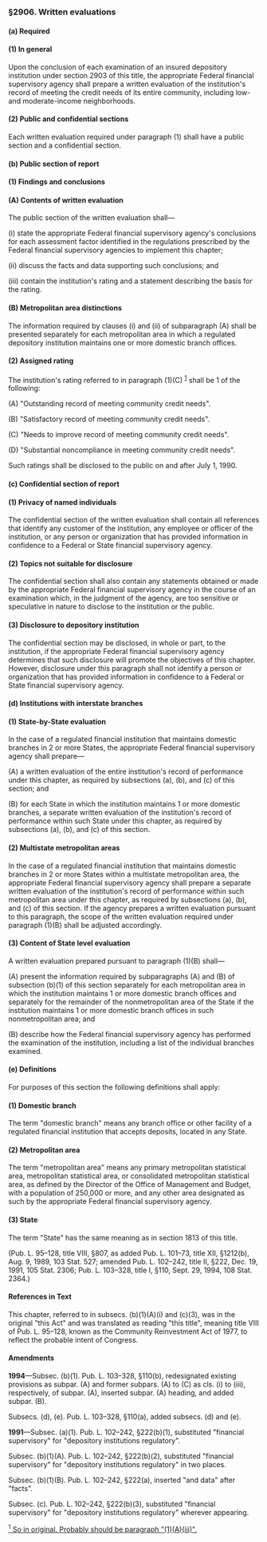 ### §2906. Written evaluations ###

#### (a) Required ####

#### (1) In general ####

Upon the conclusion of each examination of an insured depository institution under section 2903 of this title, the appropriate Federal financial supervisory agency shall prepare a written evaluation of the institution's record of meeting the credit needs of its entire community, including low- and moderate-income neighborhoods.

#### (2) Public and confidential sections ####

Each written evaluation required under paragraph (1) shall have a public section and a confidential section.

#### (b) Public section of report ####

#### (1) Findings and conclusions ####

#### (A) Contents of written evaluation ####

The public section of the written evaluation shall—

(i) state the appropriate Federal financial supervisory agency's conclusions for each assessment factor identified in the regulations prescribed by the Federal financial supervisory agencies to implement this chapter;

(ii) discuss the facts and data supporting such conclusions; and

(iii) contain the institution's rating and a statement describing the basis for the rating.

#### (B) Metropolitan area distinctions ####

The information required by clauses (i) and (ii) of subparagraph (A) shall be presented separately for each metropolitan area in which a regulated depository institution maintains one or more domestic branch offices.

#### (2) Assigned rating ####

The institution's rating referred to in paragraph (1)(C) <sup><a href="#2906_1_target" name="2906_1">1</a></sup> shall be 1 of the following:

(A) "Outstanding record of meeting community credit needs".

(B) "Satisfactory record of meeting community credit needs".

(C) "Needs to improve record of meeting community credit needs".

(D) "Substantial noncompliance in meeting community credit needs".

Such ratings shall be disclosed to the public on and after July 1, 1990.

#### (c) Confidential section of report ####

#### (1) Privacy of named individuals ####

The confidential section of the written evaluation shall contain all references that identify any customer of the institution, any employee or officer of the institution, or any person or organization that has provided information in confidence to a Federal or State financial supervisory agency.

#### (2) Topics not suitable for disclosure ####

The confidential section shall also contain any statements obtained or made by the appropriate Federal financial supervisory agency in the course of an examination which, in the judgment of the agency, are too sensitive or speculative in nature to disclose to the institution or the public.

#### (3) Disclosure to depository institution ####

The confidential section may be disclosed, in whole or part, to the institution, if the appropriate Federal financial supervisory agency determines that such disclosure will promote the objectives of this chapter. However, disclosure under this paragraph shall not identify a person or organization that has provided information in confidence to a Federal or State financial supervisory agency.

#### (d) Institutions with interstate branches ####

#### (1) State-by-State evaluation ####

In the case of a regulated financial institution that maintains domestic branches in 2 or more States, the appropriate Federal financial supervisory agency shall prepare—

(A) a written evaluation of the entire institution's record of performance under this chapter, as required by subsections (a), (b), and (c) of this section; and

(B) for each State in which the institution maintains 1 or more domestic branches, a separate written evaluation of the institution's record of performance within such State under this chapter, as required by subsections (a), (b), and (c) of this section.

#### (2) Multistate metropolitan areas ####

In the case of a regulated financial institution that maintains domestic branches in 2 or more States within a multistate metropolitan area, the appropriate Federal financial supervisory agency shall prepare a separate written evaluation of the institution's record of performance within such metropolitan area under this chapter, as required by subsections (a), (b), and (c) of this section. If the agency prepares a written evaluation pursuant to this paragraph, the scope of the written evaluation required under paragraph (1)(B) shall be adjusted accordingly.

#### (3) Content of State level evaluation ####

A written evaluation prepared pursuant to paragraph (1)(B) shall—

(A) present the information required by subparagraphs (A) and (B) of subsection (b)(1) of this section separately for each metropolitan area in which the institution maintains 1 or more domestic branch offices and separately for the remainder of the nonmetropolitan area of the State if the institution maintains 1 or more domestic branch offices in such nonmetropolitan area; and

(B) describe how the Federal financial supervisory agency has performed the examination of the institution, including a list of the individual branches examined.

#### (e) Definitions ####

For purposes of this section the following definitions shall apply:

#### (1) Domestic branch ####

The term "domestic branch" means any branch office or other facility of a regulated financial institution that accepts deposits, located in any State.

#### (2) Metropolitan area ####

The term "metropolitan area" means any primary metropolitan statistical area, metropolitan statistical area, or consolidated metropolitan statistical area, as defined by the Director of the Office of Management and Budget, with a population of 250,000 or more, and any other area designated as such by the appropriate Federal financial supervisory agency.

#### (3) State ####

The term "State" has the same meaning as in section 1813 of this title.

(Pub. L. 95–128, title VIII, §807, as added Pub. L. 101–73, title XII, §1212(b), Aug. 9, 1989, 103 Stat. 527; amended Pub. L. 102–242, title II, §222, Dec. 19, 1991, 105 Stat. 2306; Pub. L. 103–328, title I, §110, Sept. 29, 1994, 108 Stat. 2364.)

#### References in Text ####

This chapter, referred to in subsecs. (b)(1)(A)(i) and (c)(3), was in the original "this Act" and was translated as reading "this title", meaning title VIII of Pub. L. 95–128, known as the Community Reinvestment Act of 1977, to reflect the probable intent of Congress.

#### Amendments ####

**1994**—Subsec. (b)(1). Pub. L. 103–328, §110(b), redesignated existing provisions as subpar. (A) and former subpars. (A) to (C) as cls. (i) to (iii), respectively, of subpar. (A), inserted subpar. (A) heading, and added subpar. (B).

Subsecs. (d), (e). Pub. L. 103–328, §110(a), added subsecs. (d) and (e).

**1991**—Subsec. (a)(1). Pub. L. 102–242, §222(b)(1), substituted "financial supervisory" for "depository institutions regulatory".

Subsec. (b)(1)(A). Pub. L. 102–242, §222(b)(2), substituted "financial supervisory" for "depository institutions regulatory" in two places.

Subsec. (b)(1)(B). Pub. L. 102–242, §222(a), inserted "and data" after "facts".

Subsec. (c). Pub. L. 102–242, §222(b)(3), substituted "financial supervisory" for "depository institutions regulatory" wherever appearing.

[<sup>1</sup> So in original. Probably should be paragraph "(1)(A)(iii)".](#2906_1)